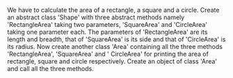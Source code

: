 We have to calculate the area of a rectangle, a square and a circle. Create an abstract class 'Shape' with three
abstract methods namely 'RectangleArea' taking two parameters, 'SquareArea' and 'CircleArea' taking one parameter each.
The parameters of 'RectangleArea' are its length and breadth, that of 'SquareArea' is its side and that of 'CircleArea'
is its radius. Now create another class 'Area' containing all the three methods 'RectangleArea', 'SquareArea' and '
CircleArea' for printing the area of rectangle, square and circle respectively. Create an object of class 'Area' and
call all the three methods.
